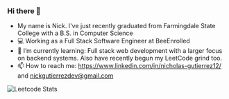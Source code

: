 ### Hi there 👋

- My name is Nick. I've just recently graduated from Farmingdale State College with a B.S. in Computer Science
- 💻 Working as a Full Stack Software Engineer at BeeEnrolled
- 🌱 I’m currently learning: Full stack web development with a larger focus on backend systems. Also have recently begun my LeetCode grind too.
- 📫 How to reach me: https://www.linkedin.com/in/nicholas-gutierrez12/ and [nickgutierrezdev@gmail.com](mailto:nickgutierrezdev@gmail.com)


![Leetcode Stats](https://leetcard.jacoblin.cool/nicholasg2001)
<!--
**nicholasg2001/nicholasg2001** is a ✨ _special_ ✨ repository because its `README.md` (this file) appears on your GitHub profile.

Here are some ideas to get you started:

- 🔭 I’m currently working on ...
- 🌱 I’m currently learning ...
- 👯 I’m looking to collaborate on ...
- 🤔 I’m looking for help with ...
- 💬 Ask me about ...
- 📫 How to reach me: ...
- 😄 Pronouns: ...
- ⚡ Fun fact: ...
-->
